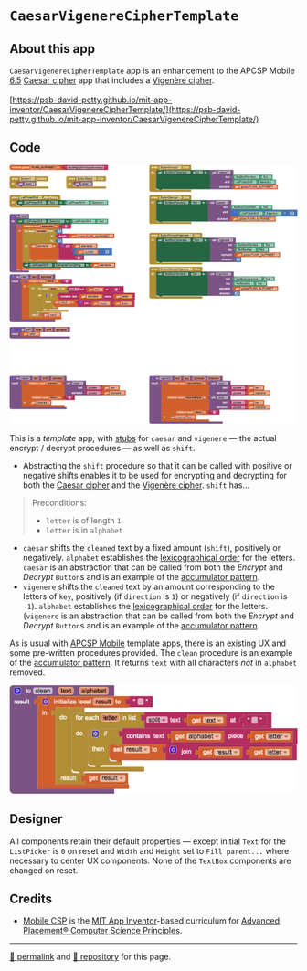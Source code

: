 # `CaesarVigenereCipherTemplate`

## About this app

`CaesarVigenereCipherTemplate` app is an enhancement to the APCSP Mobile [6.5](https://course.mobilecsp.org/mobilecsp/unit?unit=25&lesson=173) [Caesar cipher](https://en.wikipedia.org/wiki/Caesar_cipher) app that includes a [Vigenère cipher](https://en.wikipedia.org/wiki/Vigenère_cipher). <br><br>[https://psb-david-petty.github.io/mit-app-inventor/CaesarVigenereCipherTemplate/](https://psb-david-petty.github.io/mit-app-inventor/CaesarVigenereCipherTemplate/)

## Code

[![CaesarVigenereCipherTemplate blocks](./CaesarVigenereCipherTemplate.png)](https://github.com/psb-david-petty/mit-app-inventor/blob/master/CaesarVigenereCipherTemplate/CaesarVigenereCipherTemplate.png)

This is a *template* app, with [stubs](http://catb.org/jargon/html/S/stubroutine.html) for `caesar` and `vigenere` &mdash; the actual encrypt / decrypt procedures &mdash; as well as `shift`.

- Abstracting the `shift` procedure so that it can be called with positive or negative shifts enables it to be used for encrypting and decrypting for both the [Caesar cipher](https://en.wikipedia.org/wiki/Caesar_cipher) and the [Vigenère cipher](https://en.wikipedia.org/wiki/Vigenère_cipher). `shift` has...
> Preconditions:
>- `letter` is of length `1`
>- `letter` is in `alphabet`
- `caesar` shifts the `cleaned` text by a fixed amount (`shift`), positively or negatively. `alphabet` establishes the [lexicographical order](https://en.wikipedia.org/wiki/Lexicographical_order) for the letters. `caesar` is an abstraction that can be called from both the *Encrypt* and *Decrypt* `Button`s and is an example of the [accumulator pattern](https://runestone.academy/runestone/books/published/thinkcspy/Functions/TheAccumulatorPattern.html).
- `vigenere` shifts the `cleaned` text by an amount corresponding to the letters of `key`, positively (if `direction` is `1`) or negatively (if `direction` is `-1`). `alphabet` establishes the [lexicographical order](https://en.wikipedia.org/wiki/Lexicographical_order) for the letters. (`vigenere` is an abstraction that can be called from both the *Encrypt* and *Decrypt* `Button`s and is an example of the [accumulator pattern](https://runestone.academy/runestone/books/published/thinkcspy/Functions/TheAccumulatorPattern.html).

As is usual with [APCSP Mobile](https://course.mobilecsp.org/) template apps, there is an existing UX and some pre-written procedures provided. The `clean` procedure is an example of the [accumulator pattern](https://runestone.academy/runestone/books/published/thinkcspy/Functions/TheAccumulatorPattern.html). It returns `text` with all characters *not* in `alphabet` removed.

[![clean procedure blocks](./clean.png)](https://github.com/psb-david-petty/mit-app-inventor/blob/master/CaesarVigenereCipherTemplate/clean.png)

## Designer

All components retain their default properties &mdash; except initial `Text` for the `ListPicker` is `0` on reset and `Width` and `Height` set to `Fill parent...` where necessary to center UX components. None of the `TextBox` components are changed on reset.

## Credits

- [Mobile CSP](https://course.mobilecsp.org/) is the [MIT App Inventor](https://appinventor.mit.edu/)-based curriculum for [Advanced Placement&reg; Computer Science Principles](https://apcentral.collegeboard.org/courses/ap-computer-science-principles).

<hr>

[&#128279; permalink](https://psb-david-petty.github.io/mit-app-inventor/CaesarVigenereCipherTemplate/) and [&#128297; repository](https://github.com/psb-david-petty/mit-app-inventor/tree/master/CaesarVigenereCipherTemplate) for this page.
